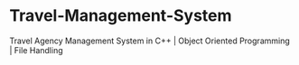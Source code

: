 # Travel-Management-System
Travel Agency Management System in C++ | Object Oriented Programming | File Handling
